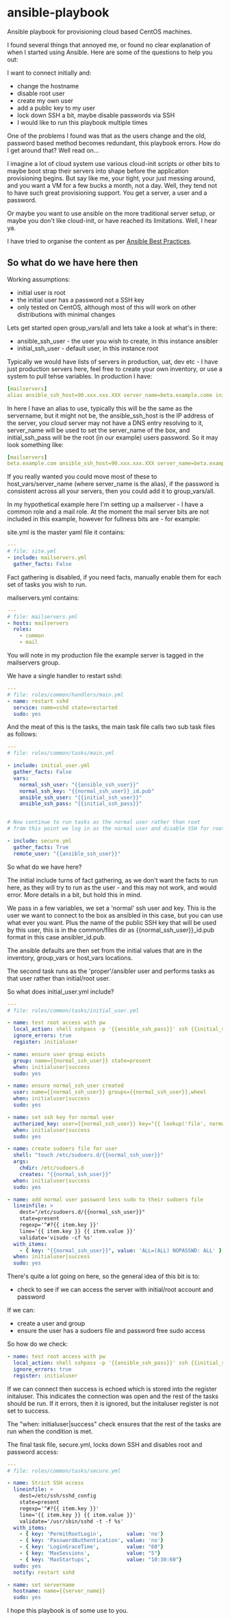 ansible-playbook
================

Ansible playbook for provisioning cloud based CentOS machines.

I found several things that annoyed me, or found no clear explanation of when I started using Ansible. Here are some of the questions to help you out:  

I want to connect initially and:  

* change the hostname
* disable root user
* create my own user
* add a public key to my user
* lock down SSH a bit, maybe disable passwords via SSH
* I would like to run this playbook multiple times


One of the problems I found was that as the users change and the old, password based method becomes redundant, this playbook errors. How do I get around that? Well read on...

I imagine a lot of cloud system use various cloud-init scripts or other bits to maybe boot strap their servers into shape before the application provisioning begins. But say like me, your tight, your just messing around, and you want a VM for a few bucks a month, not a day. Well, they tend not to have such great provisioning support. You get a server, a user and a password.

Or maybe you want to use ansible on the more traditional server setup, or maybe you don't like cloud-init, or have reached its limitations. Well, I hear ya.

I have tried to organise the content as per <a href=http://docs.ansible.com/playbooks_best_practices.html>Ansible Best Practices</a>. 

## So what do we have here then ##

Working assumptions:  

* initial user is root
* the initial user has a password not a SSH key
* only tested on CentOS, although most of this will work on other distributions with minimal changes

Lets get started open group_vars/all and lets take a look at what's in there:  

* ansible_ssh_user - the user you wish to create, in this instance ansibler
* initial_ssh_user - default user, in this instance root

Typically we would have lists of servers in production, uat, dev etc - I have just production servers here, feel free to create your own inventory, or use a system to pull tehse variables. In production I have:  

```YAML
[mailservers]
alias ansible_ssh_host=90.xxx.xxx.XXX server_name=beta.example.come initial_ssh_pass=secretPass
```

In here I have an alias to use, typically this will be the same as the servername, but it might not be, the ansible_ssh_host is the IP address of the server, you cloud server may not have a DNS entry resolving to it, server_name will be used to set the server_name of the box, and initial_ssh_pass will be the root (in our example) users password. So it may look something like:

```YAML
[mailservers]
beta.example.com ansible_ssh_host=90.xxx.xxx.XXX server_name=beta.example.com initial_ssh_pass=secretPass
```
If you really wanted you could move most of these to host_vars/server_name (where server_name is the alias), if the password is consistent across all your servers, then you could add it to group_vars/all.

In my hypothetical example here I'm setting up a mailserver - I have a common role and a mail role. At the moment the mail server bits are not included in this example, however for fullness bits are - for example:

site.yml is the master yaml file it contains:

```YAML
---
# file: site.yml
- include: mailservers.yml
  gather_facts: False
```

Fact gathering is disabled, if you need facts, manually enable them for each set of tasks you wish to run.

mailservers.yml contains: 

```YAML
---
# file: mailservers.yml
- hosts: mailservers
  roles:
    - common
    - mail
```

You will note in my production file the example server is tagged in the mailservers group.

We have a single handler to restart sshd:

```YAML
---
# file: roles/common/handlers/main.yml
- name: restart sshd
  service: name=sshd state=restarted
  sudo: yes
```

And the meat of this is the tasks, the main task file calls two sub task files as follows:   

```YAML
---
# file: roles/common/tasks/main.yml

- include: initial_user.yml
  gather_facts: False 
  vars:
    normal_ssh_user: "{{ansible_ssh_user}}"
    normal_ssh_key: "{{normal_ssh_user}}_id.pub"
    ansible_ssh_user: "{{initial_ssh_user}}"
    ansible_ssh_pass: "{{initial_ssh_pass}}"


# Now continue to run tasks as the normal user rather than root
# from this point we log in as the normal user and disable SSH for root and lock it down

- include: secure.yml
  gather_facts: True
  remote_user: "{{ansible_ssh_user}}"
```

So what do we have here? 

The initial include turns of fact gathering, as we don't want the facts to run here, as they will try to run as the user - and this may not work, and would error. More details in a bit, but hold this in mind.

We pass in a few variables, we set a 'normal' ssh user and key. This is the user we want to connect to the box as ansibled in this case, but you can use what ever you want. Plus the name of the public SSH key that will be used by this user, this is in the common/files dir as {{normal_ssh_user}}_id.pub format in this case ansibler_id.pub.

The ansible defaults are then set from the initial values that are in the inventory, group_vars or host_vars locations.

The second task runs as the 'proper'/ansibler user and performs tasks as that user rather than initial/root user.

So what does initial_user.yml include?

```YAML
---
# file: roles/common/tasks/initial_user.yml

- name: test root access with pw
  local_action: shell sshpass -p '{{ansible_ssh_pass}}' ssh {{initial_ssh_user}}@{{ansible_ssh_host}} "echo success"
  ignore_errors: true
  register: initialuser

- name: ensure user group exists
  group: name={{normal_ssh_user}} state=present
  when: initialuser|success
  sudo: yes

- name: ensure normal_ssh_user created
  user: name={{normal_ssh_user}} groups={{normal_ssh_user}},wheel
  when: initialuser|success
  sudo: yes

- name: set ssh key for normal user
  authorized_key: user={{normal_ssh_user}} key="{{ lookup('file', normal_ssh_key ) }}"
  when: initialuser|success
  sudo: yes

- name: create sudoers file for user
  shell: "touch /etc/sudoers.d/{{normal_ssh_user}}"
  args:
    chdir: /etc/sudoers.d
    creates: "{{normal_ssh_user}}"
  when: initialuser|success
  sudo: yes

- name: add normal user password less sudo to their sudoers file
  lineinfile: >
    dest="/etc/sudoers.d/{{normal_ssh_user}}"
    state=present
    regexp='^#?{{ item.key }}'
    line='{{ item.key }} {{ item.value }}'
    validate='visudo -cf %s'
  with_items:
    - { key: "{{normal_ssh_user}}", value: 'ALL=(ALL) NOPASSWD: ALL' }
  when: initialuser|success
  sudo: yes

```

There's quite a lot going on here, so the general idea of this bit is to:  

* check to see if we can access the server with initial/root account and password

If we can:  

* create a user and group
* ensure the user has a sudoers file and password free sudo access

So how do we check:

```YAML
- name: test root access with pw
  local_action: shell sshpass -p '{{ansible_ssh_pass}}' ssh {{initial_ssh_user}}@{{ansible_ssh_host}} "echo success"
  ignore_errors: true
  register: initialuser
```

If we can connect then success is echoed which is stored into the register initaluser. This indicates the connection was open and the rest of the tasks should be run. If it errors, then it is ignored, but the initaluser register is not set to success.

The "when: initialuser|success" check ensures that the rest of the tasks are run when the condition is met.

The final task file, secure.yml, locks down SSH and disables root and password access:

```YAML
---
# file: roles/common/tasks/secure.yml

- name: Strict SSH access
  lineinfile: >
    dest=/etc/ssh/sshd_config
    state=present
    regexp='^#?{{ item.key }}'
    line='{{ item.key }} {{ item.value }}'
    validate='/usr/sbin/sshd -t -f %s'
  with_items:
    - { key: 'PermitRootLogin',        value: 'no'}
    - { key: 'PasswordAuthentication', value: 'no'}
    - { key: 'LoginGraceTime',         value: "60"}
    - { key: 'MaxSessions',            value: "5"}
    - { key: 'MaxStartups',            value: "10:30:60"}
  sudo: yes
  notify: restart sshd

- name: set servername
  hostname: name={{server_name}}
  sudo: yes
```

I hope this playbook is of some use to you.
